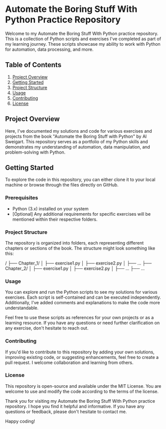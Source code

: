 # Automate the Boring Stuff With Python Practice Repository

Welcome to my Automate the Boring Stuff With Python practice repository. This is a collection of Python scripts and exercises I've completed as part of my learning journey. These scripts showcase my ability to work with Python for automation, data processing, and more.

## Table of Contents

1. [Project Overview](#project-overview)
2. [Getting Started](#getting-started)
3. [Project Structure](#project-structure)
4. [Usage](#usage)
5. [Contributing](#contributing)
6. [License](#license)

## Project Overview

Here, I've documented my solutions and code for various exercises and projects from the book "Automate the Boring Stuff with Python" by Al Sweigart. This repository serves as a portfolio of my Python skills and demonstrates my understanding of automation, data manipulation, and problem-solving with Python.

## Getting Started

To explore the code in this repository, you can either clone it to your local machine or browse through the files directly on GitHub.

### Prerequisites

- Python (3.x) installed on your system
- [Optional] Any additional requirements for specific exercises will be mentioned within their respective folders.

### Project Structure

The repository is organized into folders, each representing different chapters or sections of the book. The structure might look something like this:

/
├── Chapter_1/
│   ├── exercise1.py
│   ├── exercise2.py
│   ├── ...
├── Chapter_2/
│   ├── exercise1.py
│   ├── exercise2.py
│   ├── ...
├── ...

### Usage

You can explore and run the Python scripts to see my solutions for various exercises. Each script is self-contained and can be executed independently. Additionally, I've added comments and explanations to make the code more understandable.

Feel free to use these scripts as references for your own projects or as a learning resource. If you have any questions or need further clarification on any exercise, don't hesitate to reach out.

### Contributing

If you'd like to contribute to this repository by adding your own solutions, improving existing code, or suggesting enhancements, feel free to create a pull request. I welcome collaboration and learning from others.

### License

This repository is open-source and available under the MIT License. You are welcome to use and modify the code according to the terms of the license.

Thank you for visiting my Automate the Boring Stuff With Python practice repository. I hope you find it helpful and informative. If you have any questions or feedback, please don't hesitate to contact me.

Happy coding!
